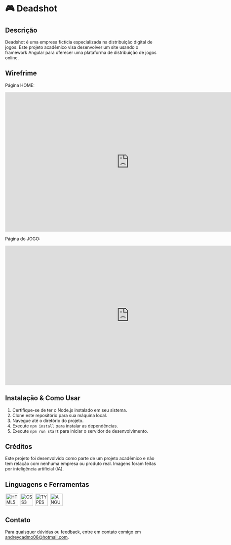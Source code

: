 # 🎮 Deadshot

## Descrição
Deadshot é uma empresa fictícia especializada na distribuição digital de jogos. Este projeto acadêmico visa desenvolver um site usando o framework Angular para oferecer uma plataforma de distribuição de jogos online.

## Wirefrime

Página HOME:
<iframe style="border: 1px solid rgba(0, 0, 0, 0.1);" width="800" height="450" src="https://www.figma.com/embed?embed_host=share&url=https%3A%2F%2Fwww.figma.com%2Ffile%2F5qtTjiqRNWBTX4rQ5PtZOn%2FDEADSHOT-V2%3Ftype%3Ddesign%26node-id%3D0%253A1%26mode%3Ddesign%26t%3DmE996qeIK9JydvJM-1" allowfullscreen></iframe>

Página do JOGO:
<iframe style="border: 1px solid rgba(0, 0, 0, 0.1);" width="800" height="450" src="https://www.figma.com/embed?embed_host=share&url=https%3A%2F%2Fwww.figma.com%2Ffile%2F5qtTjiqRNWBTX4rQ5PtZOn%2FDEADSHOT-V2%3Ftype%3Ddesign%26node-id%3D54%253A2%26mode%3Ddesign%26t%3DmE996qeIK9JydvJM-1" allowfullscreen></iframe>

## Instalação & Como Usar
1. Certifique-se de ter o Node.js instalado em seu sistema.
2. Clone este repositório para sua máquina local.
3. Navegue até o diretório do projeto.
4. Execute `npm install` para instalar as dependências.
5. Execute `npm run start` para iniciar o servidor de desenvolvimento.

## Créditos
Este projeto foi desenvolvido como parte de um projeto acadêmico e não tem relação com nenhuma empresa ou produto real. Imagens foram feitas por inteligência artificial (IA).

## Linguagens e Ferramentas
<img width="40px" hspace="2px" loading="lazy" src="https://cdn.jsdelivr.net/gh/devicons/devicon/icons/html5/html5-original-wordmark.svg" title = "HTML5" width="40" height="40" />
<img width="40px" hspace="2px" loading="lazy" src="https://cdn.jsdelivr.net/gh/devicons/devicon/icons/css3/css3-original-wordmark.svg" title = "CSS3" width="40" height="40"/>
<img width="40px" hspace="2px" loading="lazy" src="https://cdn.jsdelivr.net/gh/devicons/devicon/icons/typescript/typescript-original.svg" title = "TYPESCRIPT" width="40" height="40"/>
<img width="40px" hspace="2px" loading="lazy" src="https://cdn.jsdelivr.net/gh/devicons/devicon/icons/angularjs/angularjs-original.svg" title = "ANGULAR9" width="40" height="40" />

## Contato
Para quaisquer dúvidas ou feedback, entre em contato comigo em [andreycadmo06@hotmail.com](mailto:andreycadmo06@hotmail.com).
